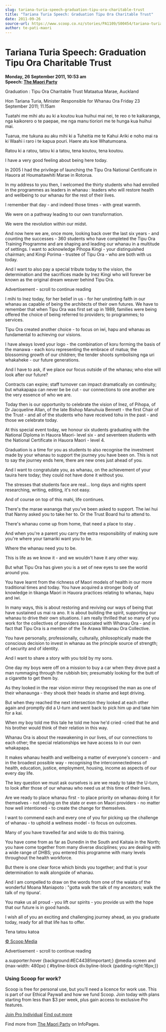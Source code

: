 ```yaml
---
slug: tariana-turia-speech-graduation-tipu-ora-charitable-trust
title: "Tariana Turia Speech: Graduation Tipu Ora Charitable Trust"
date: 2011-09-26
source-url: https://www.scoop.co.nz/stories/PA1109/S00454/tariana-turia-speech-graduation-tipu-ora-charitable-trust.htm
author: te-pati-maori
---
```

Tariana Turia Speech: Graduation Tipu Ora Charitable Trust
==========================================================

**Monday, 26 September 2011, 10:53 am**  
**Speech: [The Maori Party](https://info.scoop.co.nz/The_Maori_Party)**

Graduation : Tipu Ora Charitable Trust Mataatua Marae, Auckland

Hon Tariana Turia, Minister Responsible for Whanau Ora Friday 23 September 2011; 11.15am

Tuatahi me mihi atu au ki a koutou kua huihui mai nei, te reo o te kaikaranga, nga kaikorero o te paepae, me nga manu tioriori me te hunga kua huihui mai.

Tuarua, me tukuna au aku mihi ki a Tuheitia me te Kahui Ariki e noho mai ra ki Waahi i raro i te kapua pouri. Haere atu koe Whatumoana.

Ratou ki a ratou, tatou ki a tatou, tena koutou, tena koutou.

I have a very good feeling about being here today.

In 2005 I had the privilege of launching the Tipu Ora National Certificate in Hauora at Houmaitawhiti Marae in Rotorua.

In my address to you then, I welcomed the thirty students who had enrolled in the programmes as leaders in whanau : leaders who will restore health and wellbeing to our whanau for the rest of their lives.

I remember that day - and indeed those times - with great warmth.

We were on a pathway leading to our own transformation.

We were the revolution within our midst.

And now here we are, once more, looking back over the last six years - and counting the successes - 360 students who have completed the Tipu Ora Training Programme and are shaping and leading our whanau in a multitude of settings. I want to acknowledge Pihopa Kingi - your distinguished chairman; and Kingi Porima - trustee of Tipu Ora - who are both with us today.

And I want to also pay a special tribute today to the vision, the determination and the sacrifices made by Inez Kingi who will forever be known as the original dream weaver behind Tipu Ora.

Advertisement - scroll to continue reading





I mihi to Inez today, for her belief in us - for her unstinting faith in our whanau as capable of being the architects of their own futures. We have to remember that when Tipu Ora was first set up in 1989, families were being offered the choice of being referred to providers; to programmes; to services.

Tipu Ora created another choice - to focus on iwi, hapu and whanau as fundamental to achieving our visions.

I have always loved your logo - the combination of koru forming the basis of the manawa - each koru representing the embrace of matua; the blossoming growth of our children; the tender shoots symbolising nga uri whakaheke - our future generations.

And I have to ask, if we place our focus outside of the whanau; who else will look after our future?

Contracts can expire; staff turnover can impact dramatically on continuity; but whakapapa can never be be cut - our connections to one another are the very essence of who we are.

Today then is our opportunity to celebrate the vision of Inez, of Pihopa, of Dr Jacqueline Allan, of the late Bishop Manuhuia Bennett - the first Chair of the Trust - and all of the students who have received tohu in the past - and those we celebrate today.

At this special event today, we honour six students graduating with the National Diploma in Hauora Maori- level six - and seventeen students with the National Certificate in Hauora Maori - level 4.

Graduation is a time for you as students to also recognise the investment made by your whanau to support the journey you have been on. This is not to say the journey ends here, there are new ones just ahead of you.

And I want to congratulate you, as whanau, on the achievement of your tauira here today; they could not have done it without you.

The stresses that students face are real... long days and nights spent researching, writing, editing, it's not easy.

And of course on top of this mahi, life continues.

There's the marae wananga that you've been asked to support. The iwi hui that Nanny asked you to take her to. Or the Trust Board hui to attend to.

There's whanau come up from home, that need a place to stay .

And when you're a parent you carry the extra responsibility of making sure you're where your tamariki want you to be.

Where the whanau need you to be.

This is life as we know it - and we wouldn't have it any other way.

But what Tipu Ora has given you is a set of new eyes to see the world around you.

You have learnt from the richness of Maori models of health in our more traditional times and today. You have acquired a stronger body of knowledge in tikanga Maori in Hauora practices relating to whanau, hapu and iwi.

In many ways, this is about restoring and reviving our ways of being that have sustained us mai ra ano. It is about building the spirit, supporting our whanau to drive their own situations. I am really thrilled that so many of you work for the collectives of providers associated with Whanau Ora - and in fact that Tipu Ora is a member of the Te Arawa Whanau Ora Collective.

You have personally, professionally, culturally, philosophically made the conscious decision to invest in whanau as the principle source of strength; of security and of identity.

And I want to share a story with you told by my sons.

One day my boys were off on a mission to buy a car when they drove past a man rummaging through the rubbish bin; presumably looking for the butt of a cigarette to get them by.

As they looked in the rear vision mirror they recognised the man as one of their whanaunga - they shook their heads in shame and kept driving.

But when they reached the next intersection they looked at each other again and promptly did a U-turn and went back to pick him up and take him for a kai.

When my boy told me this tale he told me how he'd cried -cried that he and his brother would think of their relation in this way.

Whanau Ora is about the reawakening in our lives, of our connections to each other; the special relationships we have access to in our own whakapapa.

It makes whanau health and wellbeing a matter of everyone's concern - and in the broadest possible way - recognising the interconnectedness of health, education, justice, employment, housing, income as aspects of our every day life.

The key question we must ask ourselves is are we ready to take the U-turn, to look after those of our whanau who need us at this time of their lives.

Are we ready to place whanau first - to place priority on whanau doing it for themselves - not relying on the state or even on Maori providers - no matter how well intentioned - to create the change for themselves.

I want to commend each and every one of you for picking up the challenge of whanau - to uphold a wellness model - to focus on outcomes.

Many of you have travelled far and wide to do this training.

You have come from as far as Dunedin in the South and Kaitaia in the North; you have come together from many diverse disciplines; you are dealing with a wide range of DHBS; you entered this programme with many levels throughout the health workforce.

But there is one clear force which binds you together; and that is your determination to walk alongside of whanau.

And I am compelled to draw on the words from one of the waiata of the wonderful Moana Maniapoto : "gotta walk the talk of my ancestors; walk the talk of my tipuna'.

You make us all proud - you lift our spirits - you provide us with the hope that our future is in good hands.

I wish all of you an exciting and challenging journey ahead, as you graduate today, ready for all that life has to offer.

Tena tatou katoa

[© Scoop Media](http://www.scoop.co.nz/about/terms.html)  

Advertisement - scroll to continue reading



a.supporter:hover {background:#EC4438!important;} @media screen and (max-width: 480px) { #byline-block div.byline-block {padding-right:16px;}}

### Using Scoop for work?

Scoop is free for personal use, but you’ll need a licence for work use. This is part of our Ethical Paywall and how we fund Scoop. Join today with plans starting from less than $3 per week, plus gain access to exclusive _Pro_ features.  
  
[Join Pro Individual](https://pro.scoop.co.nz/Individual/?from=ProIn24) [Find out more](https://pro.scoop.co.nz/using-scoop-for-work/?from=ProIn24)

Find more from [The Maori Party](https://info.scoop.co.nz/The_Maori_Party) on InfoPages.